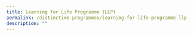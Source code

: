 ```yaml
---
title: Learning for Life Programme (LLP)
permalink: /distinctive-programmes/learning-for-life-programme-llp
description: ""
---
```

